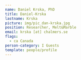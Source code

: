 ```yaml
---
name: Daniel Krska, PhD
title: Daniel-Krska
lastname: Krska
picture: img/pic_dan-krska.jpg
position: Researcher, Melt&Marble
email: krska [at] chalmers.se
flags:
  - ca Canada
person-category: I Guests
template: people/profile
---
```

